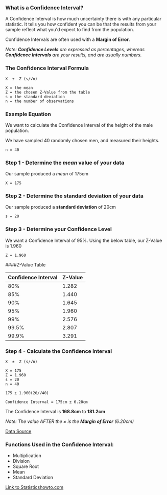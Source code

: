 ### What is a Confidence Interval?
A Confidence Interval is how much uncertainty there is with any particular statistic. It tells you how confident you can be that the results from your sample reflect what you'd expect to find from the population. 

Confidence Intervals are often used with a **Margin of Error**.

*Note: **Confidence Levels** are expressed as percentages, whereas **Confidence Intervals** are your results, and are usually numbers.*


### The Confidence Interval Formula

    X  ±  Z (s/√n)
    
    X = the mean
    Z = the chosen Z-Value from the table
    s = the standard deviation
    n = the number of observations


### Example Equation
We want to calculate the Confidence Interval of the height of the male population.

We have sampled 40 randomly chosen men, and measured their heights.

    n = 40
    
### Step 1 - Determine the *mean* value of your data
Our sample produced a *mean* of 175cm

    X = 175

### Step 2 - Determine the **standard deviation** of your data
Our sample produced a **standard deviation** of 20cm

    s = 20
    
### Step 3 - Determine your Confidence Level
We want a Confidence Interval of 95%.  Using the below table, our Z-Value is 1.960

    Z = 1.960
    
####Z-Value Table

| Confidence Interval | Z-Value |
| --- | --- | 
| 80% | 1.282 |
| 85% | 1.440 |
| 90% | 1.645 |
| 95% | 1.960 |
| 99% | 2.576 |
| 99.5% | 2.807 |
| 99.9% | 3.291 |

### Step 4 - Calculate the Confidence Interval

    X  ±  Z (s/√n)
    
    X = 175
    Z = 1.960
    s = 20
    n = 40
    
    175 ± 1.960(20/√40)
    
    Confidence Interval = 175cm ± 6.20cm
    
The Confidence Interval is **168.8cm** to **181.2cm**

*Note: The value AFTER the ± is the **Margin of Error** (6.20cm)*

[Data Source](https://www.mathsisfun.com/data/confidence-interval.html)
### Functions Used in the Confidence Interval:

   * Multiplication
   * Division
   * Square Root
   * Mean
   * Standard Deviation
 
 [Link to Statisticshowto.com](https://www.statisticshowto.com/probability-and-statistics/confidence-interval/)
 
 
